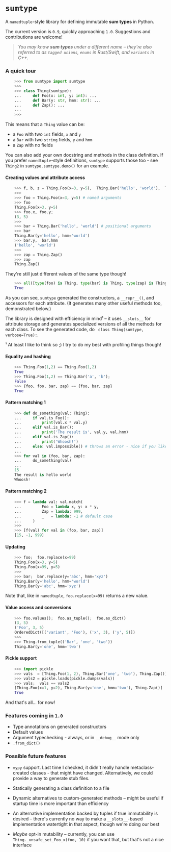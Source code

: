 # `sumtype`
A `namedtuple`-style library for defining immutable **sum types** in Python.

The current version is `0.9`, quickly approaching `1.0`.
Suggestions and contributions are welcome! 

> *You may know **sum types** under a different name –
> they're also referred to as `tagged unions`, `enums` in Rust/Swift, and `variants` in C++.*

### A quick tour
```python
    >>> from sumtype import sumtype
    >>>
    >>> class Thing(sumtype):
    ...     def Foo(x: int, y: int): ...
    ...     def Bar(y: str, hmm: str): ...
    ...     def Zap(): ...
    ...
    >>>
```
This means that a `Thing` value can be:
- a `Foo` with two `int` fields, `x` and `y`
- a `Bar` with two `string` fields, `y` and `hmm`
- a `Zap` with no fields

You can also add your own docstring and methods in the class definition.
If you prefer `namedtuple`-style definitions, `sumtype` supports those too - see `Thing2` in `sumtype.sumtype.demo()` for an example.

#### Creating values and attribute access
```python
    >>> f, b, z = Thing.Foo(x=3, y=5),  Thing.Bar('hello', 'world'),  Thing.Zap()
    >>>
    >>> foo = Thing.Foo(x=3, y=5) # named arguments
    >>> foo
    Thing.Foo(x=3, y=5)
    >>> foo.x, foo.y;
    (3, 5)
    >>>
    >>> bar = Thing.Bar('hello', 'world') # positional arguments
    >>> bar
    Thing.Bar(y='hello', hmm='world')
    >>> bar.y,  bar.hmm
    ('hello', 'world')
    >>>
    >>> zap = Thing.Zap()
    >>> zap
    Thing.Zap()
```
They're still just different values of the same type though!
```python
    >>> all([type(foo) is Thing, type(bar) is Thing, type(zap) is Thing])
    True
```

As you can see, `sumtype` generated the constructors, a `__repr__()`, and accessors for each attribute.
(It generates many other useful methods too, demonstrated below.) 

The library is designed with efficiency in mind¹ – it uses `__slots__` for attribute storage
and generates specialized versions of all the methods for each class.
To see the generated code, do ` class Thing(sumtype, verbose=True):`.

¹ At least I like to think so ;)  I try to do my best with profiling things though!


#### Equality and hashing
```python
    >>> Thing.Foo(1,2) == Thing.Foo(1,2)
    True
    >>> Thing.Foo(1,2) == Thing.Bar('a', 'b');
    False
    >>> {foo, foo, bar, zap} == {foo, bar, zap}
    True
```

#### Pattern matching 1
```python
    >>> def do_something(val: Thing):
    ...     if val.is_Foo():
    ...         print(val.x * val.y)
    ...     elif val.is_Bar():
    ...         print('The result is', val.y, val.hmm)
    ...     elif val.is_Zap():
    ...         print('Whoosh!')
    ...     else: val.impossible() # throws an error - nice if you like having all cases covered
    ...
    >>> for val in (foo, bar, zap):
    ...     do_something(val)
    ...
    15
    The result is hello world
    Whoosh!
```

#### Pattern matching 2
```python
    >>> f = lambda val: val.match(
    ...         Foo = lambda x, y: x * y,
    ...         Zap = lambda: 999,
    ...         _   = lambda: -1 # default case
    ...     )
    >>>
    >>> [f(val) for val in (foo, bar, zap)]
    [15, -1, 999]
```

#### Updating
```python
    >>> foo;  foo.replace(x=99)
    Thing.Foo(x=3, y=5)
    Thing.Foo(x=99, y=5)
    >>>
    >>> bar;  bar.replace(y='abc', hmm='xyz')
    Thing.Bar(y='hello', hmm='world')
    Thing.Bar(y='abc', hmm='xyz')
```
Note that, like in `namedtuple`, `foo.replace(x=99)` returns a new value.

#### Value access and conversions
```python
    >>> foo.values();  foo.as_tuple();  foo.as_dict()
    (3, 5)
    ('Foo', 3, 5)
    OrderedDict([('variant', 'Foo'), ('x', 3), ('y', 5)])
    >>>
    >>> Thing.from_tuple(('Bar', 'one', 'two'))
    Thing.Bar(y='one', hmm='two')
```

#### Pickle support
```python
    >>> import pickle
    >>> vals  = [Thing.Foo(1, 2), Thing.Bar('one', 'two'), Thing.Zap()]
    >>> vals2 = pickle.loads(pickle.dumps(vals))
    >>> vals;  vals == vals2
    [Thing.Foo(x=1, y=2), Thing.Bar(y='one', hmm='two'), Thing.Zap()]
    True
```

And that's all... for now!


### Features coming in `1.0`
- Type annotations on generated constructors
- Default values
- Argument typechecking - always, or in `__debug__` mode only
- `.from_dict()`


### Possible future features

- `mypy` support.
Last time I checked, it didn't really handle metaclass-created classes - that might have changed.
Alternatively, we could provide a way to generate stub files.
- Statically generating a class definition to a file

- Dynamic alternatives to custom-generated methods –
might be useful if startup time is more important than efficiency

- An alternative implementation backed by tuples if true immutability is desired –
there's currently no way to make a `__slots__`-based implementation watertight in that aspect, though we're doing our best

- *Maybe* opt-in mutability – currently, you can use `Thing._unsafe_set_Foo_x(foo, 10)` if you want that, but that's not a nice interface
